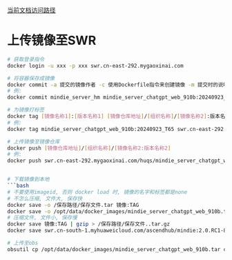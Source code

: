 [当前文档访问路径](https://ai-fae.readthedocs.io/zh-cn/latest/docker上传镜像.html)

# 上传镜像至SWR

```bash
# 获取登录指令
docker login -u xxx -p xxx swr.cn-east-292.mygaoxinai.com

# 将容器保存成镜像
docker commit -a 提交的镜像作者 -c 使用Dockerfile指令来创建镜像 -m 提交时的说明文字 -p 在commit时，将容器暂停 [容器,可用容器ID或者容器名称] [镜像名称]:[版本名称]
# 例:
docker commit mindie_server_hm mindie_server_chatgpt_web_910b:20240923_T65

# 为镜像打标签
docker tag [镜像名称1]:[版本名称1] [镜像仓库地址]/[组织名称]/[镜像名称2]:版本名称2
# 例:
docker tag mindie_server_chatgpt_web_910b:20240923_T65 swr.cn-east-292.mygaoxinai.com/huqs/mindie_server_chatgpt_web_910b:20240923_T65

# 上传镜像至镜像仓库
docker push [镜像仓库地址]/[组织名称]/[镜像名称2:版本名称2]
# 例:
docker push swr.cn-east-292.mygaoxinai.com/huqs/mindie_server_chatgpt_web_910b:20240923_T65


# 下载镜像到本地
```bash
# 不要使用imageid, 否则 docker load 时, 镜像的名字和标签都是none
# 不怎么压缩, 文件大, 保存快
docker save -o /保存路径/保存文件.tar 镜像:TAG
docker save -o /opt/data/docker_images/mindie_server_chatgpt_web_910b.tar mindie_server_chatgpt_web_910b:20240923_T65
# 压缩文件, 文件小, 保存慢
docker save 镜像:TAG | gzip > /保存路径/保存文件..tar.gz
docker save swr.cn-south-1.myhuaweicloud.com/ascendhub/mindie:2.0.RC1-800I-A2-py311-openeuler24.03-lts | gzip > mindie_2.0.RC1-800I-A2-py311-openeuler24.03-lts.tar.gz

# 上传至obs
obsutil cp /opt/data/docker_images/mindie_server_chatgpt_web_910b.tar obs://docker/
```